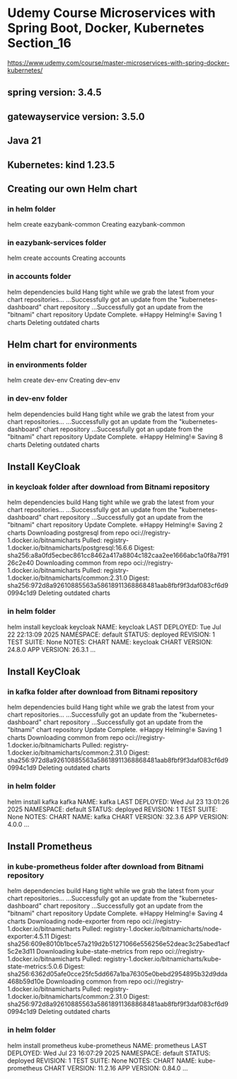 # Udemy Course Microservices with Spring Boot, Docker, Kubernetes Section_16
https://www.udemy.com/course/master-microservices-with-spring-docker-kubernetes/
## spring version: 3.4.5
## gatewayservice version: 3.5.0
## Java 21
## Kubernetes: kind 1.23.5 


## Creating our own Helm chart

### in helm folder
helm create eazybank-common
Creating eazybank-common

### in eazybank-services folder
helm create accounts
Creating accounts

### in accounts folder
helm dependencies build
Hang tight while we grab the latest from your chart repositories...
...Successfully got an update from the "kubernetes-dashboard" chart repository
...Successfully got an update from the "bitnami" chart repository
Update Complete. ⎈Happy Helming!⎈
Saving 1 charts
Deleting outdated charts


## Helm chart for environments

### in environments folder
helm create dev-env
Creating dev-env

### in dev-env folder
helm dependencies build
Hang tight while we grab the latest from your chart repositories...
...Successfully got an update from the "kubernetes-dashboard" chart repository
...Successfully got an update from the "bitnami" chart repository
Update Complete. ⎈Happy Helming!⎈
Saving 8 charts
Deleting outdated charts


## Install KeyCloak

### in keycloak folder after download from Bitnami repository
helm dependencies build
Hang tight while we grab the latest from your chart repositories...
...Successfully got an update from the "kubernetes-dashboard" chart repository
...Successfully got an update from the "bitnami" chart repository
Update Complete. ⎈Happy Helming!⎈
Saving 2 charts
Downloading postgresql from repo oci://registry-1.docker.io/bitnamicharts
Pulled: registry-1.docker.io/bitnamicharts/postgresql:16.6.6
Digest: sha256:a8a0fd5ecbec861cc8462a417a8804c182caa2ee1666abc1a0f8a7f9126c2e40
Downloading common from repo oci://registry-1.docker.io/bitnamicharts
Pulled: registry-1.docker.io/bitnamicharts/common:2.31.0
Digest: sha256:972d8a92610885563a58618911368868481aab8fbf9f3daf083cf6d90994c1d9
Deleting outdated charts

### in helm folder
helm install keycloak keycloak
NAME: keycloak
LAST DEPLOYED: Tue Jul 22 22:13:09 2025
NAMESPACE: default
STATUS: deployed
REVISION: 1
TEST SUITE: None
NOTES:
CHART NAME: keycloak
CHART VERSION: 24.8.0
APP VERSION: 26.3.1
...


## Install KeyCloak

### in kafka folder after download from Bitnami repository
helm dependencies build
Hang tight while we grab the latest from your chart repositories...
...Successfully got an update from the "kubernetes-dashboard" chart repository
...Successfully got an update from the "bitnami" chart repository
Update Complete. ⎈Happy Helming!⎈
Saving 1 charts
Downloading common from repo oci://registry-1.docker.io/bitnamicharts
Pulled: registry-1.docker.io/bitnamicharts/common:2.31.0
Digest: sha256:972d8a92610885563a58618911368868481aab8fbf9f3daf083cf6d90994c1d9
Deleting outdated charts

### in helm folder
helm install kafka kafka
NAME: kafka
LAST DEPLOYED: Wed Jul 23 13:01:26 2025
NAMESPACE: default
STATUS: deployed
REVISION: 1
TEST SUITE: None
NOTES:
CHART NAME: kafka
CHART VERSION: 32.3.6
APP VERSION: 4.0.0
...


## Install Prometheus

### in kube-prometheus folder after download from Bitnami repository
helm dependencies build
Hang tight while we grab the latest from your chart repositories...
...Successfully got an update from the "kubernetes-dashboard" chart repository
...Successfully got an update from the "bitnami" chart repository
Update Complete. ⎈Happy Helming!⎈
Saving 4 charts
Downloading node-exporter from repo oci://registry-1.docker.io/bitnamicharts
Pulled: registry-1.docker.io/bitnamicharts/node-exporter:4.5.11
Digest: sha256:609e8010b1bce57a219d2b51271066e556256e52deac3c25abed1acf5c2e3d11
Downloading kube-state-metrics from repo oci://registry-1.docker.io/bitnamicharts
Pulled: registry-1.docker.io/bitnamicharts/kube-state-metrics:5.0.6
Digest: sha256:6362d05afe0cce25fc5dd667a1ba76305e0bebd2954895b32d9dda468b59d10e
Downloading common from repo oci://registry-1.docker.io/bitnamicharts
Pulled: registry-1.docker.io/bitnamicharts/common:2.31.0
Digest: sha256:972d8a92610885563a58618911368868481aab8fbf9f3daf083cf6d90994c1d9
Deleting outdated charts

### in helm folder
helm install prometheus kube-prometheus
NAME: prometheus
LAST DEPLOYED: Wed Jul 23 16:07:29 2025
NAMESPACE: default
STATUS: deployed
REVISION: 1
TEST SUITE: None
NOTES:
CHART NAME: kube-prometheus
CHART VERSION: 11.2.16
APP VERSION: 0.84.0
...
